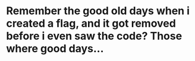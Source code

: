 # Remember the good old days when i created a flag, and it got removed before i even saw the code? Those where good days...
